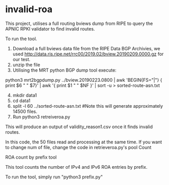 # invalid-roa

This project, utilises a full routing bviews dump from RIPE to query the APNIC RPKI validator to find invalid routes.

To run the tool.

1) Download a full bviews data file from the RIPE Data BGP Archivies, we used http://data.ris.ripe.net/rrc00/2019.02/bview.20190209.0000.gz for our test.
2) unzip the file 
3) Utilising the MRT python BGP dump tool execute: 

python3 mrt2bgpdump.py ../bview.20190223.0800 | awk 'BEGIN{FS="|"} { print $6 " " $7}' | awk '{ print $1 " " $NF }' | sort -u > sorted-route-asn.txt

4) mkdir data1
5) cd data1
6) split -l 60 ../sorted-route-asn.txt #Note this will generate approximately 14500 files.
7) Run python3 retreiveroa.py

This will produce an output of validity_reason1.csv once it finds invalid routes.

In this code, the 50 files read and processing at the same time. If you want to change num of file, 
change the code in retrieveroa.py's pool Count

ROA count by prefix tool

This tool counts the number of IPv4 and IPv6 ROA entries by prefix.

To run the tool, simply run "python3 prefix.py"

 

